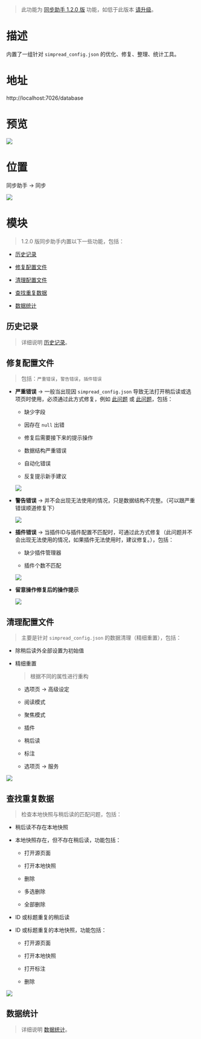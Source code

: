 > 此功能为 [同步助手 1.2.0 版](Sync) 功能，如低于此版本 [请升级](Sync?id=下载)。

# 描述

内置了一组针对 `simpread_config.json` 的优化、修复、整理、统计工具。

# 地址

http://localhost:7026/database

# 预览

![](https://s1.ax1x.com/2023/02/23/pSxYqOA.png)

# 位置

同步助手 → 同步

![](https://s1.ax1x.com/2023/02/23/pSxKcM6.png)

# 模块

> 1.2.0 版同步助手内置以下一些功能，包括：

- [历史记录](数据中心?id=历史记录)

- [修复配置文件](数据中心?id=修复配置文件)

- [清理配置文件](数据中心?id=清理配置文件)

- [查找重复数据](数据中心?id=查找重复数据)

- [数据统计](数据中心?id=数据统计)

## 历史记录

>  详细说明 [历史记录](历史记录)。

## 修复配置文件

> 包括：`严重错误`，`警告错误`，`插件错误`

- **严重错误** → 一般当出现因 `simpread_config.json` 导致无法打开稍后读或选项页时使用，必须通过此方式修复，例如 [此问题](https://github.com/Kenshin/simpread/discussions/3165) 或 [此问题](https://github.com/Kenshin/simpread/discussions/2727)，包括：

   - 缺少字段

   - 因存在 `null` 出错

   - 修复后需要接下来的提示操作

   - 数据结构严重错误

   - 自动化错误

   - 反复提示新手建议

   ![](https://s1.ax1x.com/2023/02/23/pSxlprV.png)

- **警告错误** → 并不会出现无法使用的情况，只是数据结构不完整。（可以跟严重错误顺道修复下）

   ![](https://s1.ax1x.com/2023/02/23/pSxlMVO.png)

- **插件错误** → 当插件ID与插件配置不匹配时，可通过此方式修复（此问题并不会出现无法使用的情况，如果插件无法使用时，建议修复。），包括：

   - 缺少插件管理器

   - 插件个数不匹配

   ![](https://s1.ax1x.com/2023/02/23/pSxl3PH.png)

- **留意操作修复后的操作提示**

   ![](https://s1.ax1x.com/2023/02/23/pSxQNEF.png)

## 清理配置文件

> 主要是针对 `simpread_config.json` 的数据清理（精细重置），包括：

- 除稍后读外全部设置为初始值

- 精细重置

    > 根据不同的属性进行重构

    - 选项页 → 高级设定

    - 阅读模式

    - 聚焦模式

    - 插件

    - 稍后读

    - 标注

    - 选项页 → 服务

![](https://s1.ax1x.com/2023/02/23/pSx89qP.png)

## 查找重复数据

> 检查本地快照与稍后读的匹配问题，包括：

- 稍后读不存在本地快照

- 本地快照存在，但不存在稍后读，功能包括：

    - 打开源页面

    - 打开本地快照

    - 删除

    - 多选删除

    - 全部删除

- ID 或标题重复的稍后读

- ID 或标题重复的本地快照，功能包括：

    - 打开源页面

    - 打开本地快照

    - 打开标注

    - 删除

![](https://s1.ax1x.com/2023/02/23/pSx8lIU.png)


## 数据统计

> 详细说明 [数据统计](数据统计)。